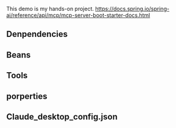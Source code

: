 This demo is my hands-on project.
https://docs.spring.io/spring-ai/reference/api/mcp/mcp-server-boot-starter-docs.html
## Denpendencies

## Beans

## Tools

## porperties

## Claude_desktop_config.json



